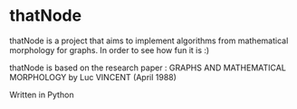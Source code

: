 # thatNode
thatNode is a project that aims to implement algorithms from mathematical morphology for graphs. In order to see how fun it is :)

thatNode is based on the research paper : GRAPHS AND MATHEMATICAL MORPHOLOGY by Luc VINCENT (April 1988)


Written in Python
